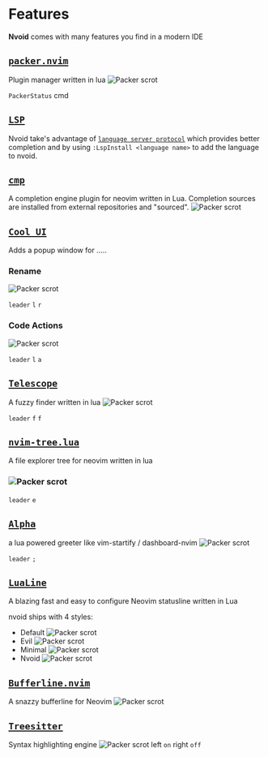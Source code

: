 # Features

**Nvoid** comes with many features you find in a modern IDE

## [`packer.nvim`](https://github.com/wbthomason/packer.nvim)

Plugin manager written in lua
<img :src="$withBase('/assets/packer.png')" alt="Packer scrot">

`PackerStatus` cmd

## [`LSP`](https://github.com/neovim/nvim-lspconfig)

Nvoid take's advantage of [`language server protocol`](https://microsoft.github.io/language-server-protocol/) which provides better completion and by using `:LspInstall <language name>` to add the language to nvoid.

## [`cmp`](https://github.com/hrsh7th/nvim-cmp)

A completion engine plugin for neovim written in Lua. Completion sources are installed from external repositories and "sourced".
<img :src="$withBase('/assets/cmp.png')" alt="Packer scrot">

## [`Cool UI`](https://github.com/CosmicNvim/cosmic-ui)

Adds a popup window for .....
### Rename
<img :src="$withBase('/assets/rename.png')" alt="Packer scrot">

`leader` `l` `r`

### Code Actions
<img :src="$withBase('/assets/codeactions.png')" alt="Packer scrot">

`leader` `l` `a`

## [`Telescope`](https://github.com/nvim-telescope/telescope.nvim)

A fuzzy finder written in lua
<img :src="$withBase('/assets/telescope.png')" alt="Packer scrot">

`leader` `f` `f`

## [`nvim-tree.lua`](https://github.com/kyazdani42/nvim-tree.lua)

A file explorer tree for neovim written in lua
<h3 align="left">
  <img :src="$withBase('/assets/nvim-tree.png')" alt="Packer scrot">
</h3>

`leader` `e`

## [`Alpha`](https://github.com/goolord/alpha-nvim/)

a lua powered greeter like vim-startify / dashboard-nvim
<img :src="$withBase('/assets/dashboard.png')" alt="Packer scrot">

`leader` `;`

## [`LuaLine`](https://github.com/nvim-lualine/lualine.nvim)

A blazing fast and easy to configure Neovim statusline written in Lua

nvoid ships with 4 styles:

- Default
  <img :src="$withBase('/assets/statuslines/default.png')" alt="Packer scrot">
- Evil
  <img :src="$withBase('/assets/statuslines/evil.png')" alt="Packer scrot">
- Minimal
  <img :src="$withBase('/assets/statuslines/minimal.png')" alt="Packer scrot">
- Nvoid
  <img :src="$withBase('/assets/statuslines/nvoid.png')" alt="Packer scrot">

## [`Bufferline.nvim`](https://github.com/akinsho/bufferline.nvim)

A snazzy bufferline for Neovim
<img :src="$withBase('/assets/bufferline.png')" alt="Packer scrot">

## [`Treesitter`](https://github.com/nvim-treesitter/nvim-treesitter)

Syntax highlighting engine
<img :src="$withBase('/assets/treesitter.png')" alt="Packer scrot">
left `on` right `off`
